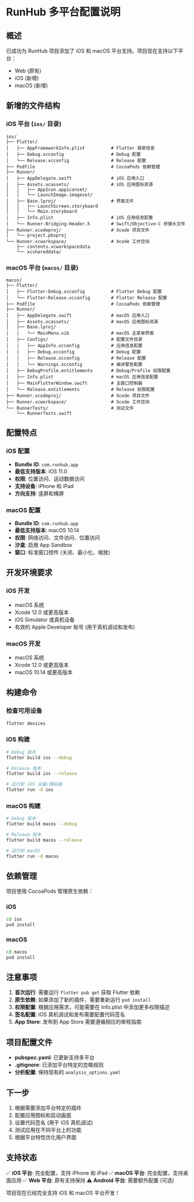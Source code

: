 # RunHub 多平台配置说明

## 概述

已成功为 RunHub 项目添加了 iOS 和 macOS 平台支持。项目现在支持以下平台：
- Web (原有)
- iOS (新增)
- macOS (新增)

## 新增的文件结构

### iOS 平台 (`ios/` 目录)

```
ios/
├── Flutter/
│   ├── AppFrameworkInfo.plist          # Flutter 框架信息
│   ├── Debug.xcconfig                  # Debug 配置
│   └── Release.xcconfig                # Release 配置
├── Podfile                             # CocoaPods 依赖管理
├── Runner/
│   ├── AppDelegate.swift               # iOS 应用入口
│   ├── Assets.xcassets/                # iOS 应用图标资源
│   │   ├── AppIcon.appiconset/
│   │   └── LaunchImage.imageset/
│   ├── Base.lproj/                     # 界面文件
│   │   ├── LaunchScreen.storyboard
│   │   └── Main.storyboard
│   ├── Info.plist                      # iOS 应用信息配置
│   └── Runner-Bridging-Header.h        # Swift/Objective-C 桥接头文件
├── Runner.xcodeproj/                   # Xcode 项目文件
│   └── project.pbxproj
└── Runner.xcworkspace/                 # Xcode 工作空间
    ├── contents.xcworkspacedata
    └── xcshareddata/
```

### macOS 平台 (`macos/` 目录)

```
macos/
├── Flutter/
│   ├── Flutter-Debug.xcconfig          # Flutter Debug 配置
│   └── Flutter-Release.xcconfig        # Flutter Release 配置
├── Podfile                             # CocoaPods 依赖管理
├── Runner/
│   ├── AppDelegate.swift               # macOS 应用入口
│   ├── Assets.xcassets/                # macOS 应用图标资源
│   ├── Base.lproj/
│   │   └── MainMenu.xib                # macOS 主菜单界面
│   ├── Configs/                        # 配置文件目录
│   │   ├── AppInfo.xcconfig            # 应用信息配置
│   │   ├── Debug.xcconfig              # Debug 配置
│   │   ├── Release.xcconfig            # Release 配置
│   │   └── Warnings.xcconfig           # 编译警告配置
│   ├── DebugProfile.entitlements       # Debug/Profile 权限配置
│   ├── Info.plist                      # macOS 应用信息配置
│   ├── MainFlutterWindow.swift         # 主窗口控制器
│   └── Release.entitlements            # Release 权限配置
├── Runner.xcodeproj/                   # Xcode 项目文件
├── Runner.xcworkspace/                 # Xcode 工作空间
└── RunnerTests/                        # 测试文件
    └── RunnerTests.swift
```

## 配置特点

### iOS 配置
- **Bundle ID**: `com.runhub.app`
- **最低支持版本**: iOS 11.0
- **权限**: 位置访问、运动数据访问
- **支持设备**: iPhone 和 iPad
- **方向支持**: 竖屏和横屏

### macOS 配置
- **Bundle ID**: `com.runhub.app`
- **最低支持版本**: macOS 10.14
- **权限**: 网络访问、文件访问、位置访问
- **沙盒**: 启用 App Sandbox
- **窗口**: 标准窗口控件 (关闭、最小化、缩放)

## 开发环境要求

### iOS 开发
- macOS 系统
- Xcode 12.0 或更高版本
- iOS Simulator 或真机设备
- 有效的 Apple Developer 账号 (用于真机调试和发布)

### macOS 开发
- macOS 系统
- Xcode 12.0 或更高版本
- macOS 10.14 或更高版本

## 构建命令

### 检查可用设备
```bash
flutter devices
```

### iOS 构建
```bash
# Debug 版本
flutter build ios --debug

# Release 版本
flutter build ios --release

# 运行到 iOS 设备/模拟器
flutter run -d ios
```

### macOS 构建
```bash
# Debug 版本
flutter build macos --debug

# Release 版本
flutter build macos --release

# 运行到 macOS
flutter run -d macos
```

## 依赖管理

项目使用 CocoaPods 管理原生依赖：

### iOS
```bash
cd ios
pod install
```

### macOS
```bash
cd macos
pod install
```

## 注意事项

1. **首次运行**: 需要运行 `flutter pub get` 获取 Flutter 依赖
2. **原生依赖**: 如果添加了新的插件，需要重新运行 `pod install`
3. **权限配置**: 根据应用需求，可能需要在 Info.plist 中添加更多权限描述
4. **签名配置**: iOS 真机调试和发布需要配置代码签名
5. **App Store**: 发布到 App Store 需要遵循相应的审核指南

## 项目配置文件

- **pubspec.yaml**: 已更新支持多平台
- **.gitignore**: 已添加平台特定的忽略规则
- **分析配置**: 保持现有的 `analysis_options.yaml`

## 下一步

1. 根据需要添加平台特定的插件
2. 配置应用图标和启动画面
3. 设置代码签名 (用于 iOS 真机调试)
4. 测试应用在不同平台上的功能
5. 根据平台特性优化用户界面

## 支持状态

✅ **iOS 平台**: 完全配置，支持 iPhone 和 iPad
✅ **macOS 平台**: 完全配置，支持桌面应用
✅ **Web 平台**: 原有支持保持
⚠️ **Android 平台**: 需要额外配置 (可选)

项目现在已经完全支持 iOS 和 macOS 平台开发！
